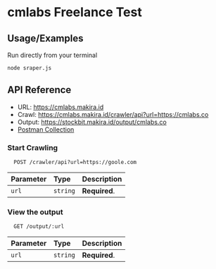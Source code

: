 # cmlabs Freelance Test

## Usage/Examples

Run directly from your terminal

```bash
node sraper.js
```

## API Reference

- URL: <https://cmlabs.makira.id>
- Crawl: <https://cmlabs.makira.id/crawler/api?url=https://cmlabs.co>
- Output: <https://stockbit.makira.id/output/cmlabs.co>
- [Postman Collection](https://api.postman.com/collections/6261768-471f1bdd-a492-4b3a-9ec1-bc7db2db01a5?access_key=PMAT-01HNAWS198DKSB86ETXDTVQXB2)

### Start Crawling

```http
  POST /crawler/api?url=https://goole.com
```

| Parameter | Type     | Description                |
| :-------- | :------- | :------------------------- |
| `url` | `string` | **Required**. |

### View the output

```http
  GET /output/:url
```

| Parameter | Type     | Description                       |
| :-------- | :------- | :-------------------------------- |
| `url`      | `string` | **Required**. |